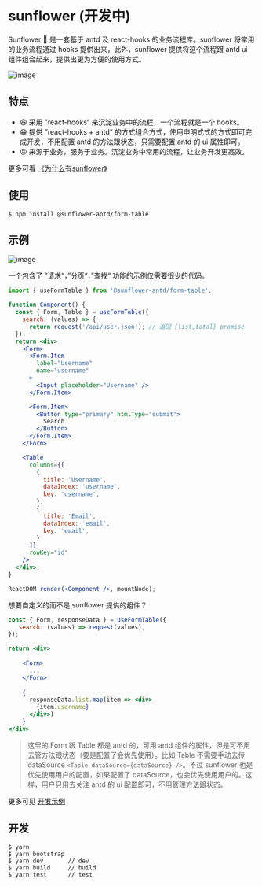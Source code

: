 # sunflower (开发中)
 
Sunflower  🌻 是一套基于 antd 及 react-hooks 的业务流程库。sunflower 将常用的业务流程通过 hooks 提供出来，此外，sunflower 提供将这个流程跟 antd ui 组件组合起来，提供出更为方便的使用方式。

![image](https://user-images.githubusercontent.com/44191223/60277688-a196b800-9930-11e9-8905-0722ef9a03de.png)

## 特点

- 😆 采用 ”react-hooks“ 来沉淀业务中的流程，一个流程就是一个 hooks。
- 😁 提供 ”react-hooks + antd“ 的方式组合方式，使用申明式式的方式即可完成开发，不用配置 antd 的方法跟状态，只需要配置 antd 的 ui 属性即可。
- 😝 来源于业务，服务于业务。沉淀业务中常用的流程，让业务开发更高效。

更多可看 [《为什么有sunflower》](https://github.com/ant-design/sunflower/issues/1)

## 使用

```
$ npm install @sunflower-antd/form-table
```

## 示例


![image](https://user-images.githubusercontent.com/44191223/59961424-3e5cee00-950a-11e9-8b3a-0b7574b54e32.png)

一个包含了 ”请求“，”分页“，”查找“ 功能的示例仅需要很少的代码。

```jsx
import { useFormTable } from '@sunflower-antd/form-table';

function Component() {
  const { Form, Table } = useFormTable({
    search: (values) => {
      return request('/api/user.json'); // 返回 {list,total} promise
  });
  return <div>
    <Form>
      <Form.Item
        label="Username"
        name="username"
      >
        <Input placeholder="Username" />
      </Form.Item>

      <Form.Item>
        <Button type="primary" htmlType="submit">
          Search
        </Button>
      </Form.Item>
    </Form>

    <Table
      columns={[
        {
          title: 'Username',
          dataIndex: 'username',
          key: 'username',
        },
        {
          title: 'Email',
          dataIndex: 'email',
          key: 'email',
        }
      ]}
      rowKey="id"
    />
  </div>;
}

ReactDOM.render(<Component />, mountNode);
```

想要自定义的而不是 sunflower 提供的组件？

```jsx
const { Form, responseData } = useFormTable({
   search: (values) => request(values),
});

return <div>
   
    <Form>
      ...
    </Form>
    
    {
      responseData.list.map(item => <div>
        {item.username}
      </div>)
    }
</div>
```

> 这里的 Form 跟 Table 都是 antd 的，可用 antd 组件的属性，但是可不用去管方法跟状态（要是配置了会优先使用）。比如 Table 不需要手动去传 dataSource `<Table dataSource={dataSource} />`。不过 sunflower 也是优先使用用户的配置，如果配置了 dataSource，也会优先使用用户的。这样，用户只用去关注 antd 的 ui 配置即可，不用管理方法跟状态。


更多可见 [开发示例](https://github.com/ant-design/sunflower/blob/master/docs)


## 开发

```
$ yarn
$ yarn bootstrap
$ yarn dev       // dev
$ yarn build     // build
$ yarn test      // test
```